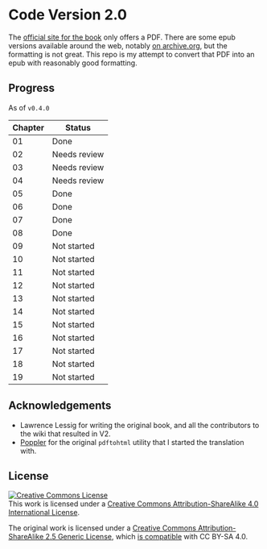 # Code Version 2.0

The [official site for the book](codev2.cc/) only offers a PDF. There are some epub versions available around the web, notably [on archive.org](https://archive.org/details/Code2.0/), but the formatting is not great. This repo is my attempt to convert that PDF into an epub with reasonably good formatting. 

## Progress

As of `v0.4.0`

| Chapter | Status |
| ------- | ------ |
| 01 | Done |
| 02 | Needs review |
| 03 | Needs review |
| 04 | Needs review |
| 05 | Done |
| 06 | Done |
| 07 | Done |
| 08 | Done |
| 09 | Not started |
| 10 | Not started |
| 11 | Not started |
| 12 | Not started |
| 13 | Not started |
| 14 | Not started |
| 15 | Not started |
| 16 | Not started |
| 17 | Not started |
| 18 | Not started |
| 19 | Not started |

## Acknowledgements

- Lawrence Lessig for writing the original book, and all the contributors to the wiki that resulted in V2.
- [Poppler](https://poppler.freedesktop.org/) for the original `pdftohtml` utility that I started the translation with.

## License

<a rel="license" href="http://creativecommons.org/licenses/by-sa/4.0/"><img alt="Creative Commons License" style="border-width:0" src="https://i.creativecommons.org/l/by-sa/4.0/88x31.png" /></a><br />This work is licensed under a <a rel="license" href="http://creativecommons.org/licenses/by-sa/4.0/">Creative Commons Attribution-ShareAlike 4.0 International License</a>.

The original work is licensed under a <a rel="license" href="http://creativecommons.org/licenses/by-sa/2.5/">Creative Commons Attribution-ShareAlike 2.5 Generic License</a>, which [is compatible](https://creativecommons.org/share-your-work/licensing-considerations/compatible-licenses) with CC BY-SA 4.0.
